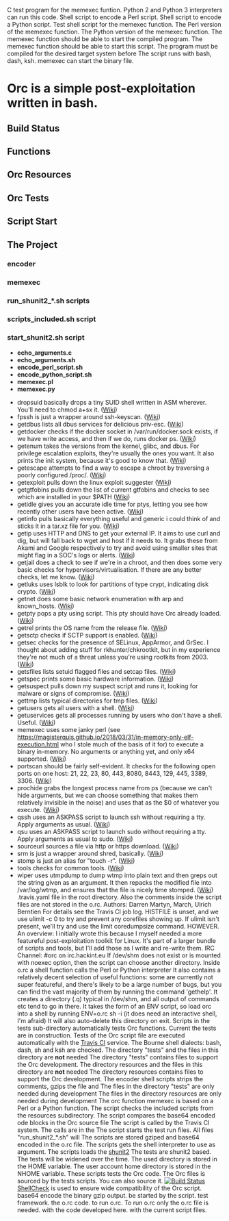 
    
  C test program for the memexec funtion.
  Python 2 and Python 3 interpreters can run this code.
  Shell script to encode a Perl script.
  Shell script to encode a Python script.
  Test shell script for the memexec function.
  The Perl version of the memexec function.
  The Python version of the memexec function.
  The memexec function should be able to start the compiled program.
  The memexec function should be able to start this script.
  The program must be compiled for the desired target system before
  The script runs with bash, dash, ksh.
  memexec can start the binary file.
# Orc is a simple post-exploitation written in bash.
## Build Status
## Functions
## Orc Resources
## Orc Tests
## Script Start
## The Project
### encoder
### memexec
### run_shunit2_*.sh scripts
### scripts_included.sh script
### start_shunit2.sh script
* **echo_arguments.c**
* **echo_arguments.sh**
* **encode_perl_script.sh**
* **encode_python_script.sh**
* **memexec.pl**
* **memexec.py**
- dropsuid basically drops a tiny SUID shell written in ASM wherever. You'll need to chmod a+sx it. ([Wiki](https://github.com/zMarch/Orc/wiki/dropsuid))
- fpssh is just a wrapper around ssh-keyscan. ([Wiki](https://github.com/zMarch/Orc/wiki/fpssh))
- getdbus lists all dbus services for delicious priv-esc. ([Wiki](https://github.com/zMarch/Orc/wiki/getdbus))
- getdocker checks if the docker socket in /var/run/docker.sock exists, if we have write access, and then if we do, runs docker ps. ([Wiki](https://github.com/zMarch/Orc/wiki/getdocker))
- getenum takes the versions from the kernel, glibc, and dbus. For privilege escalation exploits, they're usually the ones you want. It also prints the init system, because it's good to know that. ([Wiki](https://github.com/zMarch/Orc/wiki/getenum))
- getescape attempts to find a way to escape a chroot by traversing a poorly configured /proc/. ([Wiki](https://github.com/zMarch/Orc/wiki/getescape))
- getexploit pulls down the linux exploit suggester ([Wiki](https://github.com/zMarch/Orc/wiki/getexploit))
- getgtfobins pulls down the list of current gtfobins and checks to see which are installed in your $PATH ([Wiki](https://github.com/zMarch/Orc/wiki/getgtfobins))
- getidle gives you an accurate idle time for ptys, letting you see how recently other users have been active. ([Wiki](https://github.com/zMarch/Orc/wiki/getidle))
- getinfo pulls basically everything useful and generic i could think of and sticks it in a tar.xz file for you. ([Wiki](https://github.com/zMarch/Orc/wiki/getinfo))
- getip uses HTTP and DNS to get your external IP. It aims to use curl and dig, but will fall back to wget and host if it needs to. It grabs these from Akami and Google respectively to try and avoid using smaller sites that might flag in a SOC's logs or alerts. ([Wiki](https://github.com/zMarch/Orc/wiki/getip))
- getjail does a check to see if we're in a chroot, and then does some very basic checks for hypervisors/virtualisation. If there are any better checks, let me know. ([Wiki](https://github.com/zMarch/Orc/wiki/getjail))
- getluks uses lsblk to look for partitions of type crypt, indicating disk crypto. ([Wiki](https://github.com/zMarch/Orc/wiki/getluks))
- getnet does some basic network enumeration with arp and known_hosts. ([Wiki](https://github.com/zMarch/Orc/wiki/getnet))
- getpty pops a pty using script. This pty should have Orc already loaded. ([Wiki](https://github.com/zMarch/Orc/wiki/getpty))
- getrel prints the OS name from the release file. ([Wiki](https://github.com/zMarch/Orc/wiki/getrel))
- getsctp checks if SCTP support is enabled. ([Wiki](https://github.com/zMarch/Orc/wiki/getsctp))
- getsec checks for the presence of SELinux, AppArmor, and GrSec. I thought about adding stuff for rkhunter/chkrootkit, but in my experience they're not much of a threat unless you're using rootkits from 2003. ([Wiki](https://github.com/zMarch/Orc/wiki/getsec))
- getsfiles lists setuid flagged files and setcap files. ([Wiki](https://github.com/zMarch/Orc/wiki/getsfiles))
- getspec prints some basic hardware information. ([Wiki](https://github.com/zMarch/Orc/wiki/getspec))
- getsuspect pulls down my suspect script and runs it, looking for malware or signs of compromise. ([Wiki](https://github.com/zMarch/Orc/wiki/getsuspect))
- gettmp lists typical directories for tmp files. ([Wiki](https://github.com/zMarch/Orc/wiki/gettmp))
- getusers gets all users with a shell. ([Wiki](https://github.com/zMarch/Orc/wiki/getusers))
- getuservices gets all processes running by users who don't have a shell. Useful. ([Wiki](https://github.com/zMarch/Orc/wiki/getuservices))
- memexec uses some janky perl (see https://magisterquis.github.io/2018/03/31/in-memory-only-elf-execution.html who I stole much of the basis of it for) to execute a binary in-memory. No arguments or anything yet, and only x64 supported. ([Wiki](https://github.com/zMarch/Orc/wiki/memexec))
- portscan should be fairly self-evident. It checks for the following open ports on one host: 21, 22, 23, 80, 443, 8080, 8443, 129, 445, 3389, 3306. ([Wiki](https://github.com/zMarch/Orc/wiki/portscan))
- prochide grabs the longest process name from ps (because we can't hide arguments, but we can choose something that makes them relatively invisible in the noise) and uses that as the $0 of whatever you execute. ([Wiki](https://github.com/zMarch/Orc/wiki/prochide))
- qssh uses an ASKPASS script to launch ssh without requiring a tty. Apply arguments as usual. ([Wiki](https://github.com/zMarch/Orc/wiki/qssh))
- qsu uses an ASKPASS script to launch sudo without requiring a tty. Apply arguments as usual to sudo. ([Wiki](https://github.com/zMarch/Orc/wiki/qsu))
- sourceurl sources a file via http or https download. ([Wiki](https://github.com/zMarch/Orc/wiki/sourceurl))
- srm is just a wrapper around shred, basically. ([Wiki](https://github.com/zMarch/Orc/wiki/srm))
- stomp is just an alias for "touch -r". ([Wiki](https://github.com/zMarch/Orc/wiki/stomp))
- tools checks for common tools. ([Wiki](https://github.com/zMarch/Orc/wiki/tools))
- wiper uses utmpdump to dump wtmp into plain text and then greps out the string given as an argument. It then repacks the modified file into /var/log/wtmp, and ensures that the file is nicely time stomped. ([Wiki](https://github.com/zMarch/Orc/wiki/wiper))
.travis.yaml file in the root directory.
Also the comments inside the script files are not stored in the o.rc.
Authors: Darren Martyn, March, Ulrich Berntien
For details see the Travis CI job log.
HISTFILE is unset, and we use ulimit -c 0 to try and prevent any corefiles showing up. If ulimit isn't present, we'll try and use the limit coredumpsize command.
HOWEVER. An overview:
I initially wrote this because I myself needed a more featureful post-exploitation toolkit for Linux. It's part of a larger bundle of scripts and tools, but I'll add those as I write and re-write them.
IRC Channel: #orc on irc.hackint.eu
If /dev/shm does not exist or is mounted with noexec option, then the script can choose another directory.
Inside o.rc a shell function calls the Perl or Python interpreter
It also contains a relatively decent selection of useful functions: some are currently not super featureful, and there's likely to be a large number of bugs, but you can find the vast majority of them by running the command 'gethelp'.
It creates a directory (.q) typical in /dev/shm, and all output of commands etc tend to go in there.
It takes the form of an ENV script, so load orc into a shell by running ENV=o.rc sh -i (it does need an interactive shell, I'm afraid)
It will also auto-delete this directory on exit.
Scripts in the tests sub-directory automatically tests Orc functions. Current the tests are in construction.
Tests of the Orc script file are executed automatically with the [Travis CI](https://travis-ci.org/) service.
The Bourne shell dialects: bash, dash, sh and ksh are checked.
The directory "tests" and the files in this directory are **not** needed
The directory "tests" contains files to support the Orc development.
The directory resources and the files in this directory are **not** needed
The directory resources contains files to support the Orc development.
The encoder shell scripts strips the comments, gzips the file and
The files in the directory "tests" are only needed during development
The files in the directory resources are only needed during development
The orc function memexec is based on a Perl or a Python function.
The script checks the included scripts from the resources subdirectory.
The script compares the base64 encoded ode blocks in the Orc source file
The script is called by the Travis CI system. The calls are in the 
The script starts the test run files. All files "run_shunit2_*.sh" will
The scripts are stored gziped and base64 encoded in the o.rc file.
The scripts gets the shell interpreter to use as argument.
The scripts loads the [shunit2](https://github.com/kward/shunit2)
The tests are shunit2 based.
The tests will be widened over the time.
The used directory is stored in the HOME variable. The user account home directory is stored in the NHOME variable.
These scripts tests the Orc code. The Orc files is sourced by the tests scripts.
You can also source it.
[![Build Status](https://api.travis-ci.org/zMarch/Orc.svg?branch=master)](https://travis-ci.org/zMarch/Orc)
[ShellCheck](https://www.shellcheck.net/) is used to ensure wide compatibility of the Orc script.
base64 encode the binary gzip output.
be started by the script.
test framework.
the o.rc code.
to run o.rc. To run o.rc only the o.rc file is needed.
with the code developed here.
with the current script files.
